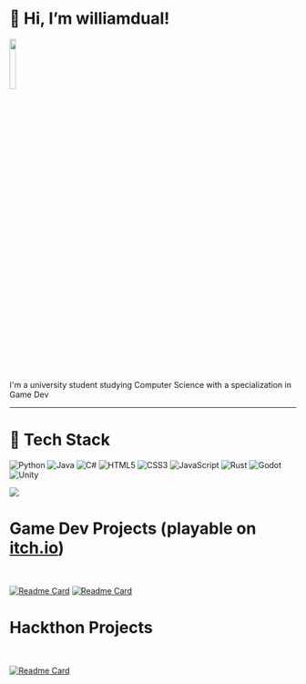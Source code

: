 # 👋 Hi, I’m williamdual!

<a href= "https://williamdual.itch.io/" target="_blank"><img src="https://static.itch.io/images/badge-color.svg" width="15%"/></a>

I'm a university student studying Computer Science with a specialization in Game Dev 

---
# 🧰 Tech Stack
![Python](https://img.shields.io/badge/python-3670A0?style=for-the-badge&logo=python&logoColor=ffdd54) ![Java](https://img.shields.io/badge/java-%23ED8B00.svg?style=for-the-badge&logo=java&logoColor=white) ![C#](https://img.shields.io/badge/c%23-%23239120.svg?style=for-the-badge&logo=c-sharp&logoColor=white) ![HTML5](https://img.shields.io/badge/html5-%23E34F26.svg?style=for-the-badge&logo=html5&logoColor=white) ![CSS3](https://img.shields.io/badge/css3-%231572B6.svg?style=for-the-badge&logo=css3&logoColor=white) ![JavaScript](https://img.shields.io/badge/javascript-%23323330.svg?style=for-the-badge&logo=javascript&logoColor=%23F7DF1E) ![Rust](https://img.shields.io/badge/rust-%23000000.svg?style=for-the-badge&logo=rust&logoColor=white) ![Godot](https://img.shields.io/badge/-Godot%20Engine-%23323330.svg?style=for-the-badge&logo=GodotEngine&logoColor=#478CBF) ![Unity](https://img.shields.io/badge/unity-%23000000.svg?style=for-the-badge&logo=unity&logoColor=%#FFFFFF)

![](https://github-readme-stats.vercel.app/api/top-langs/?username=Williamdual&theme=dark&hide_border=false&include_all_commits=false&count_private=false&layout=compact)

<h1>Game Dev Projects (playable on <a href= "https://williamdual.itch.io/" target="_blank">itch.io</a>)</h1>
<br />

[![Readme Card](https://github-readme-stats.vercel.app/api/pin/?username=1501-Intro-To-Game-Design&repo=1501-final-project-2022-the-team-that-is-going-to-kill-thanos
)](https://github.com/1501-Intro-To-Game-Design/1501-final-project-2022-the-team-that-is-going-to-kill-thanos)
[![Readme Card](https://github-readme-stats.vercel.app/api/pin/?username=T0mGates&repo=GGJ2022Duality)](https://github.com/T0mGates/GGJ2022Duality)

<h1>Hackthon Projects</h1>
<br />

[![Readme Card](https://github-readme-stats.vercel.app/api/pin/?username=BruteYapper&repo=Coastal_Hacks_Projects)](https://github.com/BruteYapper/Coastal_Hacks_Projects)
